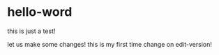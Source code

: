 # hello-word
this is just a test!

let us make some changes! this is my first time change on edit-version!
